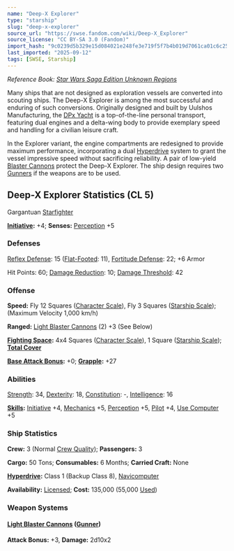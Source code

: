 ```yaml
---
name: "Deep-X Explorer"
type: "starship"
slug: "deep-x-explorer"
source_url: "https://swse.fandom.com/wiki/Deep-X_Explorer"
source_license: "CC BY-SA 3.0 (Fandom)"
import_hash: "9c0239d5b329e15d084021e248fe3e719f5f7b4b019d7061ca01c6c2553f92a1"
last_imported: "2025-09-12"
tags: [SWSE, Starship]
---
```

*Reference Book: [Star Wars Saga Edition Unknown Regions](https://swse.fandom.com/wiki/Star_Wars_Saga_Edition_Unknown_Regions)*

Many ships that are not designed as exploration vessels are converted into scouting ships. The Deep-X Explorer is among the most successful and enduring of such conversions. Originally designed and built by Uulshos Manufacturing, the [DPx Yacht](https://swse.fandom.com/wiki/DPx_Yacht) is a top-of-the-line personal transport, featuring dual engines and a delta-wing body to provide exemplary speed and handling for a civilian leisure craft.

In the Explorer variant, the engine compartments are redesigned to provide maximum performance, incorporating a dual [Hyperdrive](https://swse.fandom.com/wiki/Hyperdrive) system to grant the vessel impressive speed without sacrificing reliability. A pair of low-yield [Blaster Cannons](https://swse.fandom.com/wiki/Blaster_Cannons) protect the Deep-X Explorer. The ship design requires two [Gunners](https://swse.fandom.com/wiki/Gunners) if the weapons are to be used.

## Deep-X Explorer Statistics (CL 5)
Gargantuan [Starfighter](https://swse.fandom.com/wiki/Starfighter)

**[Initiative](https://swse.fandom.com/wiki/Initiative):** +4; **Senses:** [Perception](https://swse.fandom.com/wiki/Perception) +5
### Defenses
[Reflex Defense](https://swse.fandom.com/wiki/Reflex_Defense_(Vehicles)): 15 ([Flat-Footed](https://swse.fandom.com/wiki/Flat-Footed): 11), [Fortitude Defense](https://swse.fandom.com/wiki/Fortitude_Defense_(Vehicles)): 22; +6 Armor

Hit Points: 60; [Damage Reduction](https://swse.fandom.com/wiki/Damage_Reduction): 10; [Damage Threshold](https://swse.fandom.com/wiki/Damage_Threshold_(Vehicles)): 42
### Offense
**Speed:** Fly 12 Squares ([Character Scale](https://swse.fandom.com/wiki/Character_Scale)), Fly 3 Squares ([Starship Scale](https://swse.fandom.com/wiki/Starship_Scale)); (Maximum Velocity 1,000 km/h)

**Ranged:** [Light Blaster Cannons](https://swse.fandom.com/wiki/Light_Blaster_Cannons) (2) +3 (See Below)

**[Fighting Space](https://swse.fandom.com/wiki/Fighting_Space):** 4x4 Squares ([Character Scale](https://swse.fandom.com/wiki/Character_Scale)), 1 Square ([Starship Scale](https://swse.fandom.com/wiki/Starship_Scale)); **[Total Cover](https://swse.fandom.com/wiki/Total_Cover)**

**[Base Attack Bonus](https://swse.fandom.com/wiki/Base_Attack_Bonus):** +0; **[Grapple](https://swse.fandom.com/wiki/Grapple):** +27
### Abilities
[Strength](https://swse.fandom.com/wiki/Strength): 34, [Dexterity](https://swse.fandom.com/wiki/Dexterity): 18, [Constitution](https://swse.fandom.com/wiki/Constitution): -, [Intelligence](https://swse.fandom.com/wiki/Intelligence): 16

**[Skills](https://swse.fandom.com/wiki/Skills):** [Initiative](https://swse.fandom.com/wiki/Initiative) +4, [Mechanics](https://swse.fandom.com/wiki/Mechanics) +5, [Perception](https://swse.fandom.com/wiki/Perception) +5, [Pilot](https://swse.fandom.com/wiki/Pilot) +4, [Use Computer](https://swse.fandom.com/wiki/Use_Computer) +5
### Ship Statistics
**Crew:** 3 (Normal [Crew Quality](https://swse.fandom.com/wiki/Crew_Quality)); **Passengers:** 3

**Cargo:** 50 Tons; **Consumables:** 6 Months; **Carried Craft:** None

**[Hyperdrive](https://swse.fandom.com/wiki/Hyperdrive):** Class 1 (Backup Class 8), [Navicomputer](https://swse.fandom.com/wiki/Navicomputer)

**Availability:** [Licensed](https://swse.fandom.com/wiki/Licensed); **Cost:** 135,000 (55,000 [Used](https://swse.fandom.com/wiki/Used))
### Weapon Systems
#### **[Light Blaster Cannons](https://swse.fandom.com/wiki/Light_Blaster_Cannons) ([Gunner](https://swse.fandom.com/wiki/Gunner))**
**Attack Bonus:** +3, **Damage:** 2d10x2